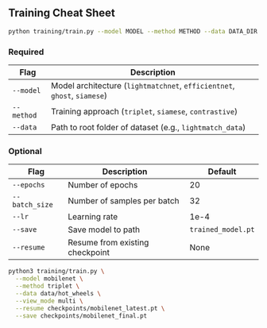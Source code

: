 ## Training Cheat Sheet

```bash
python training/train.py --model MODEL --method METHOD --data DATA_DIR [OPTIONS]
```

### Required

| Flag         | Description                                         |
|--------------|-----------------------------------------------------|
| `--model`    | Model architecture (`lightmatchnet`, `efficientnet`, `ghost`, `siamese`) |
| `--method`   | Training approach (`triplet`, `siamese`, `contrastive`) |
| `--data`     | Path to root folder of dataset (e.g., `lightmatch_data`) |

### Optional

| Flag         | Description                                         | Default             |
|--------------|-----------------------------------------------------|---------------------|
| `--epochs`   | Number of epochs                                    | 20                  |
| `--batch_size`| Number of samples per batch                        | 32                  |
| `--lr`       | Learning rate                                       | 1e-4                |
| `--save`     | Save model to path                                  | `trained_model.pt`  |
| `--resume`   | Resume from existing checkpoint                     | None                |

```bash
python3 training/train.py \
  --model mobilenet \
  --method triplet \
  --data data/hot_wheels \
  --view_mode multi \
  --resume checkpoints/mobilenet_latest.pt \
  --save checkpoints/mobilenet_final.pt
```